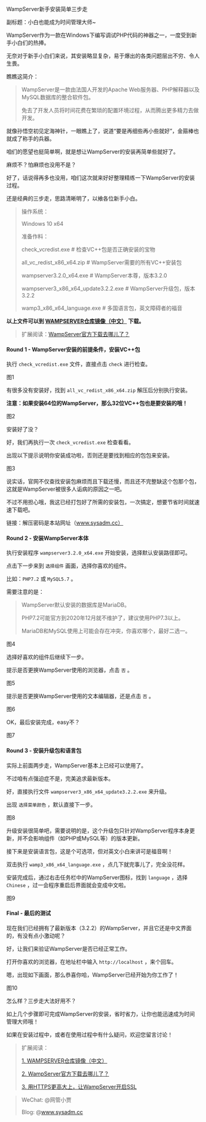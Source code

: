 WampServer新手安装简单三步走

副标题：小白也能成为时间管理大师~



WampServer作为一款在Windows下编写调试PHP代码的神器之一，一度受到新手小白们的热捧。

无奈对于新手小白们来说，其安装略显复杂，易于爆出的各类问题层出不穷、令人生畏。

瞧瞧这简介：

> WampServer是一款由法国人开发的Apache Web服务器、PHP解释器以及MySQL数据库的整合软件包。
>
> 免去了开发人员将时间花费在繁琐的配置环境过程，从而腾出更多精力去做开发。

就像孙悟空初见定海神针，一眼瞧上了，说道“要是再细些再小些就好”，金箍棒也就成了称手的兵器。

咱们的愿望也挺简单啊，就是想让WampServer的安装再简单些就好了。

麻烦不？怕麻烦也没用不是？

好了，话说得再多也没用，咱们这次就来好好整理精练一下WampServer的安装过程。

还是经典的三步走，思路清晰明了，以飨各位新手小白。



> 操作系统：
>
> Windows 10 x64
>
> 准备作料：
>
> check_vcredist.exe    # 检查VC++包是否正确安装的宝物
>
> all_vc_redist_x86_x64.zip    # WampServer需要的所有VC++安装包
>
> wampserver3.2.0_x64.exe    # WampServer本尊，版本3.2.0
>
> wampserver3_x86_x64_update3.2.2.exe    # WampServer升级包，版本3.2.2
>
> wamp3_x86_x64_language.exe    # 多国语言包，英文障碍者的福音



**以上文件可以到 [WAMPSERVER仓库镜像（中文）](https://www.sysadm.cc/index.php/xitongyunwei/720-repository-of-wampserver-files) 下载。**

> 扩展阅读：[WampServer官方下载去哪儿了？](https://www.sysadm.cc/index.php/xitongyunwei/692-wampserver)





#### Round 1 - WampServer安装的前提条件，安装VC++包

执行 `check_vcredist.exe` 文件，直接点击 `check` 进行检查。

图1



有很多没有安装好，找到 `all_vc_redist_x86_x64.zip` 解压后分别执行安装。

**注意：如果安装64位的WampServer，那么32位VC++包也是要安装的哦！**

图2



安装好了没？

好，我们再执行一次 `check_vcredist.exe` 检查看看。

出现以下提示说明你安装成功啦，否则还是要找到相应的包包来安装。

图3



说实话，官网不仅查找安装包麻烦而且下载还慢，而且还不完整缺这个包那个包，这就是WampServer被很多人诟病的原因之一吧。

不过不用担心哦，我这已经打包好了所需的安装包，一次搞定，想要节省时间就速速下载吧。

链接：解压密码是本站网址（www.sysadm.cc）



#### Round 2  - 安装WampServer本体

执行安装程序 `wampserver3.2.0_x64.exe` 开始安装，选择默认安装路径即可。

点击下一步来到 `选择组件` 画面，选择你喜欢的组件。

比如：`PHP7.2` 或 `MySQL5.7` 。

需要注意的是：

> WampServer默认安装的数据库是MariaDB。
>
> PHP7.2可能官方到2020年12月就不维护了，建议使用PHP7.3以上。
>
> MariaDB和MySQL使用上可能会存在冲突，你喜欢哪个，最好二选一。

图4



选择好喜欢的组件后继续下一步。

提示是否更换WampServer使用的浏览器，点击 `否` 。

图5



提示是否更换WampServer使用的文本编辑器，还是点击 `否` 。

图6



OK，最后安装完成，easy不？

图7



#### Round 3 - 安装升级包和语言包

实际上前面两步走，WampServer基本上已经可以使用了。

不过咱有点强迫症不是，完美追求最新版本。

好，直接执行文件 `wampserver3_x86_x64_update3.2.2.exe` 来升级。

出现 `选择菜单颜色` ，默认直接下一步。

图8



升级安装很简单吧，需要说明的是，这个升级包只针对WampServer程序本身更新，并不会影响组件（如PHP或MySQL等）的版本更新。



接下来是安装语言包，这是个可选项，但对英文小白来讲可是福音啊！

双击执行 `wamp3_x86_x64_language.exe` ，点几下就完事儿了，完全没花样。

安装完成后，通过右击任务栏中的WampServer图标，找到 `language` ，选择 `Chinese` ，过一会程序重启后界面就会变成中文啦。

图9





#### Final - 最后的测试

现在我们已经拥有了最新版本（3.2.2）的WampServer，并且它还是中文界面的，有没有点小激动呢？

好，让我们来验证WampServer是否已经正常工作。

打开你喜欢的浏览器，在地址栏中输入 `http://localhost` ，来个回车。

嗯，出现如下画面，那么恭喜你哈，WampServer已经开始为你工作了！

图10





怎么样？三步走大法好用不？

如上几个步骤即可完成WampServer的安装，省时省力，让你也能迅速成为时间管理大师哦！

如果在安装过程中，或者在使用过程中有什么疑问，欢迎您留言讨论！



>  扩展阅读：
>
> [1. WAMPSERVER仓库镜像（中文）](https://www.sysadm.cc/index.php/xitongyunwei/720-repository-of-wampserver-files)
>
> [2. WampServer官方下载去哪儿了？](https://www.sysadm.cc/index.php/xitongyunwei/692-wampserver)
>
> [3. 用HTTPS更高大上，让WampServer开启SSL](https://www.sysadm.cc/index.php/webxuexi/729-https-wampserver-ssl)



> WeChat: @网管小贾
>
> Blog: @www.sysadm.cc

